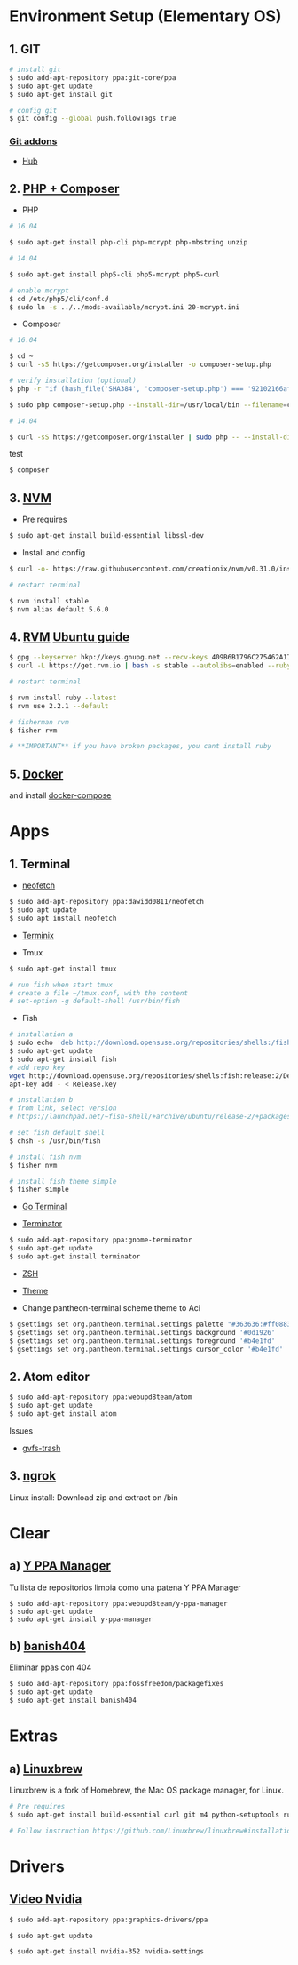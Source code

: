 # Environment Setup (Elementary OS)

## 1. GIT

```sh
# install git
$ sudo add-apt-repository ppa:git-core/ppa
$ sudo apt-get update
$ sudo apt-get install git

# config git
$ git config --global push.followTags true
```

### [Git addons](https://github.com/stevemao/awesome-git-addons)

* [Hub](https://github.com/github/hub)

## 2. [PHP + Composer](https://www.digitalocean.com/community/tutorials/how-to-install-and-use-composer-on-ubuntu-14-04)

* PHP

```sh
# 16.04

$ sudo apt-get install php-cli php-mcrypt php-mbstring unzip
```

```sh
# 14.04

$ sudo apt-get install php5-cli php5-mcrypt php5-curl

# enable mcrypt
$ cd /etc/php5/cli/conf.d                         
$ sudo ln -s ../../mods-available/mcrypt.ini 20-mcrypt.ini               
```

* Composer

```sh
# 16.04

$ cd ~
$ curl -sS https://getcomposer.org/installer -o composer-setup.php

# verify installation (optional)
$ php -r "if (hash_file('SHA384', 'composer-setup.php') === '92102166af5abdb03f49ce52a40591073a7b859a86e8ff13338cf7db58a19f7844fbc0bb79b2773bf30791e935dbd938') { echo 'Installer verified'; } else { echo 'Installer corrupt'; unlink('composer-setup.php'); } echo PHP_EOL;"

$ sudo php composer-setup.php --install-dir=/usr/local/bin --filename=composer
```

```sh
# 14.04

$ curl -sS https://getcomposer.org/installer | sudo php -- --install-dir=/usr/local/bin --filename=composer
```

test

```sh
$ composer
```

## 3. [NVM](https://github.com/creationix/nvm#installation)

* Pre requires

```sh
$ sudo apt-get install build-essential libssl-dev
```

* Install and config

```sh
$ curl -o- https://raw.githubusercontent.com/creationix/nvm/v0.31.0/install.sh | bash

# restart terminal

$ nvm install stable
$ nvm alias default 5.6.0
```

## 4. [RVM](https://github.com/rvm/rvm) [Ubuntu guide](https://gorails.com/setup/ubuntu/16.04)

```sh
$ gpg --keyserver hkp://keys.gnupg.net --recv-keys 409B6B1796C275462A1703113804BB82D39DC0E3
$ curl -L https://get.rvm.io | bash -s stable --autolibs=enabled --ruby --trace

# restart terminal

$ rvm install ruby --latest
$ rvm use 2.2.1 --default 

# fisherman rvm
$ fisher rvm

# **IMPORTANT** if you have broken packages, you cant install ruby
```

## 5. [Docker](https://docs.docker.com/linux/step_one/)

and install [docker-compose](https://docs.docker.com/compose/install/)

# Apps

## 1. Terminal

* [neofetch](https://github.com/dylanaraps/neofetch#ubuntu)

```sh 
$ sudo add-apt-repository ppa:dawidd0811/neofetch
$ sudo apt update
$ sudo apt install neofetch
``` 

* [Terminix](https://github.com/gnunn1/terminix)

* Tmux
 
```sh
$ sudo apt-get install tmux

# run fish when start tmux
# create a file ~/tmux.conf, with the content
# set-option -g default-shell /usr/bin/fish
```

* Fish

```sh
# installation a
$ sudo echo 'deb http://download.opensuse.org/repositories/shells:/fish:/release:/2/Debian_8.0/ /' >> /etc/apt/sources.list.d/fish.list 
$ sudo apt-get update
$ sudo apt-get install fish
# add repo key
wget http://download.opensuse.org/repositories/shells:fish:release:2/Debian_8.0/Release.key
apt-key add - < Release.key 

# installation b
# from link, select version
# https://launchpad.net/~fish-shell/+archive/ubuntu/release-2/+packages

# set fish default shell
$ chsh -s /usr/bin/fish

# install fish nvm
$ fisher nvm

# install fish theme simple
$ fisher simple
```

* [Go Terminal](http://rungoterminal.com/)

* [Terminator](http://gnometerminator.blogspot.pe/p/introduction.html)

```sh
$ sudo add-apt-repository ppa:gnome-terminator
$ sudo apt-get update
$ sudo apt-get install terminator
```

* [ZSH](https://github.com/robbyrussell/oh-my-zsh/wiki/Installing-ZSH)

* [Theme](https://github.com/oskarkrawczyk/honukai-iterm-zsh)

* Change pantheon-terminal scheme theme to Aci

```sh
$ gsettings set org.pantheon.terminal.settings palette "#363636:#ff0883:#83ff08:#ff8308:#0883ff:#8308ff:#08ff83:#b6b6b6:#424242:#ff1e8e:#8eff1e:#ff8e1e:#1e8eff:#8e1eff:#1eff8e:#c2c2c2"
$ gsettings set org.pantheon.terminal.settings background '#0d1926'
$ gsettings set org.pantheon.terminal.settings foreground '#b4e1fd'
$ gsettings set org.pantheon.terminal.settings cursor_color '#b4e1fd'

```

## 2. Atom editor

```sh
$ sudo add-apt-repository ppa:webupd8team/atom
$ sudo apt-get update
$ sudo apt-get install atom
```

Issues

* [gvfs-trash](https://github.com/atom/tree-view/issues/345#issuecomment-135779498)

## 3. [ngrok](https://ngrok.com/)

Linux install: Download zip and extract on /bin

# Clear 

## a) [Y PPA Manager](http://askubuntu.com/questions/13065/how-do-i-fix-the-gpg-error-no-pubkey)

Tu lista de repositorios limpia como una patena Y PPA Manager

```
$ sudo add-apt-repository ppa:webupd8team/y-ppa-manager
$ sudo apt-get update
$ sudo apt-get install y-ppa-manager
```

## b) [banish404](https://datafull.co/p/como-puedo-solucionar-un-error-404-cuando-uso-un-ppa-o-actualizo-mi-lista-de-paquetes)

Eliminar ppas con 404

```sh
$ sudo add-apt-repository ppa:fossfreedom/packagefixes
$ sudo apt-get update
$ sudo apt-get install banish404
```

# Extras

## a) [Linuxbrew](https://github.com/Linuxbrew/linuxbrew)

Linuxbrew is a fork of Homebrew, the Mac OS package manager, for Linux.

```sh
# Pre requires
$ sudo apt-get install build-essential curl git m4 python-setuptools ruby texinfo libbz2-dev libcurl4-openssl-dev libexpat-dev libncurses-dev zlib1g-dev

# Follow instruction https://github.com/Linuxbrew/linuxbrew#installation
```

# Drivers

## [Video Nvidia](http://www.ubuntu-guia.com/2010/04/instalar-driver-de-tarjetas-nvidia-en.html)

```sh
$ sudo add-apt-repository ppa:graphics-drivers/ppa

$ sudo apt-get update

$ sudo apt-get install nvidia-352 nvidia-settings
```
